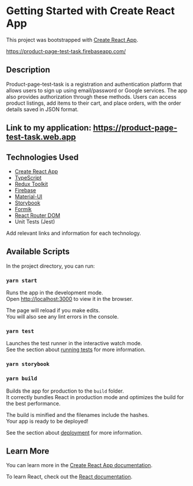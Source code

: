 # Getting Started with Create React App

This project was bootstrapped with [Create React App](product-page-test-task.firebaseapp.com).

https://product-page-test-task.firebaseapp.com/ 

## Description

Product-page-test-task is a registration and authentication platform that allows users to sign up using email/password or Google services. The app also provides authorization through these methods. Users can access product listings, add items to their cart, and place orders, with the order details saved in JSON format.

## Link to my application: https://product-page-test-task.web.app

## Technologies Used

- [Create React App](https://github.com/facebook/create-react-app)
- [TypeScript](https://www.typescriptlang.org/)
- [Redux Toolkit](https://redux-toolkit.js.org/)
- [Firebase](https://firebase.google.com/)
- [Material-UI](https://mui.com/)
- [Storybook](https://storybook.js.org/)
- [Formik](https://formik.org/)
- [React Router DOM](https://reactrouter.com/)
- Unit Tests (Jest)

Add relevant links and information for each technology.

## Available Scripts

In the project directory, you can run:

### `yarn start`

Runs the app in the development mode.\
Open [http://localhost:3000](http://localhost:3000) to view it in the browser.

The page will reload if you make edits.\
You will also see any lint errors in the console.

### `yarn test`

Launches the test runner in the interactive watch mode.\
See the section about [running tests](https://facebook.github.io/create-react-app/docs/running-tests) for more information.

### `yarn storybook`

### `yarn build`

Builds the app for production to the `build` folder.\
It correctly bundles React in production mode and optimizes the build for the best performance.

The build is minified and the filenames include the hashes.\
Your app is ready to be deployed!

See the section about [deployment](https://facebook.github.io/create-react-app/docs/deployment) for more information.

## Learn More

You can learn more in the [Create React App documentation](https://facebook.github.io/create-react-app/docs/getting-started).

To learn React, check out the [React documentation](https://reactjs.org/).
